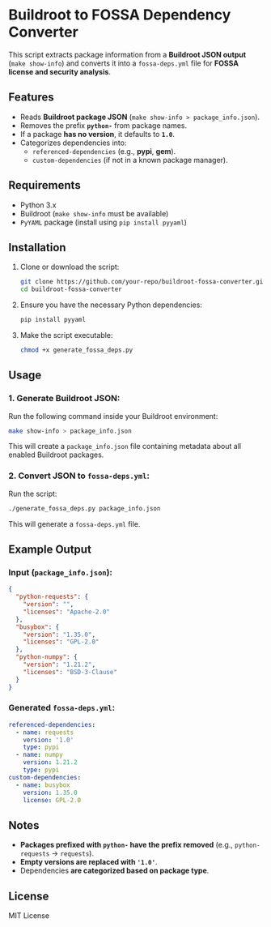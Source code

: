 # Buildroot to FOSSA Dependency Converter

This script extracts package information from a **Buildroot JSON output** (`make show-info`) and converts it into a `fossa-deps.yml` file for **FOSSA license and security analysis**.

## Features
- Reads **Buildroot package JSON** (`make show-info > package_info.json`).
- Removes the prefix **`python-`** from package names.
- If a package **has no version**, it defaults to **`1.0`**.
- Categorizes dependencies into:
  - `referenced-dependencies` (e.g., **pypi**, **gem**).
  - `custom-dependencies` (if not in a known package manager).

## Requirements
- Python 3.x
- Buildroot (`make show-info` must be available)
- `PyYAML` package (install using `pip install pyyaml`)

## Installation
1. Clone or download the script:
   ```bash
   git clone https://github.com/your-repo/buildroot-fossa-converter.git
   cd buildroot-fossa-converter
   ```

2. Ensure you have the necessary Python dependencies:
   ```bash
   pip install pyyaml
   ```

3. Make the script executable:
   ```bash
   chmod +x generate_fossa_deps.py
   ```

## Usage
### 1. Generate Buildroot JSON:
Run the following command inside your Buildroot environment:
```bash
make show-info > package_info.json
```
This will create a `package_info.json` file containing metadata about all enabled Buildroot packages.

### 2. Convert JSON to `fossa-deps.yml`:
Run the script:
```bash
./generate_fossa_deps.py package_info.json
```
This will generate a `fossa-deps.yml` file.

## Example Output
### **Input (`package_info.json`):**
```json
{
  "python-requests": {
    "version": "",
    "licenses": "Apache-2.0"
  },
  "busybox": {
    "version": "1.35.0",
    "licenses": "GPL-2.0"
  },
  "python-numpy": {
    "version": "1.21.2",
    "licenses": "BSD-3-Clause"
  }
}
```

### **Generated `fossa-deps.yml`:**
```yaml
referenced-dependencies:
  - name: requests
    version: '1.0'
    type: pypi
  - name: numpy
    version: 1.21.2
    type: pypi
custom-dependencies:
  - name: busybox
    version: 1.35.0
    license: GPL-2.0
```

## Notes
- **Packages prefixed with `python-` have the prefix removed** (e.g., `python-requests` → `requests`).
- **Empty versions are replaced with `'1.0'`**.
- Dependencies **are categorized based on package type**.

## License
MIT License

